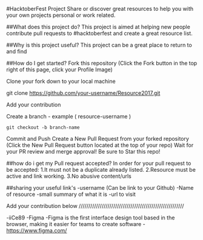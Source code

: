 #HacktoberFest Project
Share or discover great resources to help you with your own projects personal or work related.

##What does this project do?
This project is aimed at helping new people contribute pull requests to #hacktoberfest and create a great resource list.

##Why is this project useful?
This project can be a great place to return to and find

##How do I get started?
Fork this repository (Click the Fork button in the top right of this page, click your Profile Image)

Clone your fork down to your local machine

git clone https://github.com/your-username/Resource2017.git

Add your contribution

Create a branch - example ( resource-username )

<code>git checkout -b branch-name</code>

Commit and Push
Create a New Pull Request from your forked repository (Click the New Pull Request button located at the top of your repo)
Wait for your PR review and merge approval!
Be sure to Star this repo!

##how do i get my Pull request accepted?
In order for your pull request to be accepted:
1.It must not be a duplicate already listed.
2.Resource must be active and link working.
3.No abusive content/urls

##sharing your useful link's
-username (Can be link to your Github)
-Name of resource
-small summary of what it is
-url to visit

Add your contribution below
///////////////////////////////////////////////////////

-iiCe89
-Figma
-Figma is the first interface design tool based in the browser, making it easier for teams to create software
-https://www.figma.com/
